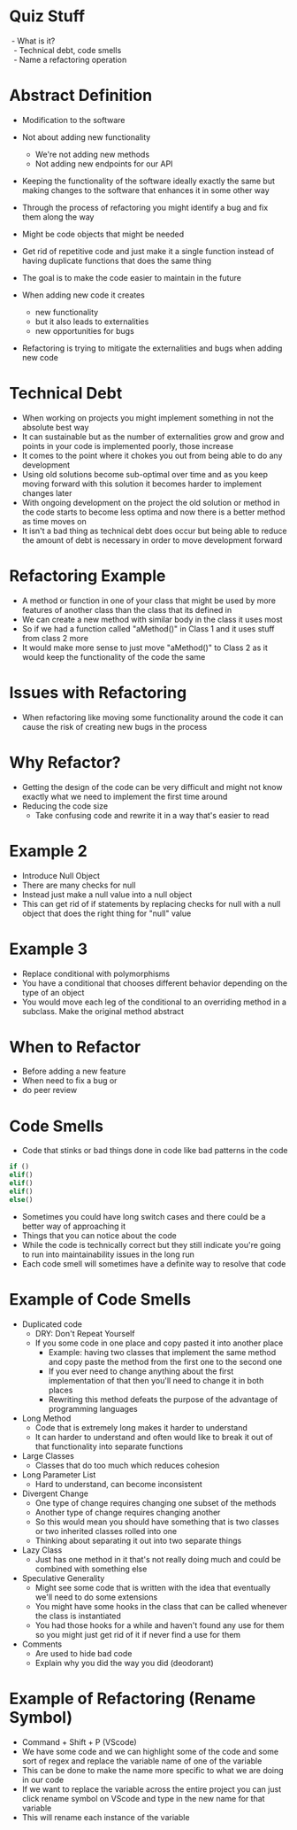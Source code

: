 # Quiz Stuff
 - What is it?  
  - Technical debt, code smells  
  - Name a refactoring operation

# Abstract Definition
- Modification to the software 
- Not about adding new functionality 
	- We're not adding new methods
	- Not adding new endpoints for our API
- Keeping the functionality of the software ideally exactly the same but making changes to the software that enhances it in some other way
- Through the process of refactoring you might identify a bug and fix them along the way 
- Might be code objects that might be needed
- Get rid of repetitive code and just make it a single function instead of having duplicate functions that does the same thing
- The goal is to make the code easier to maintain in the future 

- When adding new code it creates 
	- new functionality
	- but it also leads to externalities 
	- new opportunities for bugs 
- Refactoring is trying to mitigate the externalities and bugs when adding new code


# Technical Debt
- When working on projects you might implement something in not the absolute best way
- It can sustainable but as the number of externalities grow and grow and points in your code is implemented poorly, those increase
- It comes to the point where it chokes you out from being able to do any development
- Using old solutions become sub-optimal over time and as you keep moving forward with this solution it becomes harder to implement changes later 
- With ongoing development on the project the old solution or method in the code starts to become less optima and now there is a better method as time moves on
- It isn't a bad thing as technical debt does occur but being able to reduce the amount of debt is necessary in order to move development forward

# Refactoring Example
- A method or function in one of your class that might be used by more features of another class than the class that its defined in
- We can create a new method with similar body in the class it uses most
- So if we had a function called "aMethod()" in Class 1 and it uses stuff from class 2 more 
- It would make more sense to just move "aMethod()" to Class 2 as it would keep the functionality of the code the same

# Issues with Refactoring
- When refactoring like moving some functionality around the code it can cause the risk of creating new bugs in the process  

# Why Refactor?
- Getting the design of the code can be very difficult and might not know exactly what we need to implement the first time around
- Reducing the code size 
	- Take confusing code and rewrite it in a way that's easier to read 


# Example 2
- Introduce Null Object
- There are many checks for null
- Instead just make a null value into a null object
- This can get rid of if statements by replacing checks for null with a null object that does the right thing for "null" value

# Example 3
- Replace conditional with polymorphisms 
- You have a conditional that chooses different behavior depending on the type of an object
- You would move each leg of the conditional to an overriding method in a subclass. Make the original method abstract

# When to Refactor
- Before adding a new feature
- When need to fix a bug or 
- do peer review 

# Code Smells 
- Code that stinks or bad things done in code like bad patterns in the code
```python
if () 
elif()
elif()
elif()
else()
```
- Sometimes you could have long switch cases and there could be a better way of approaching it 
- Things that you can notice about the code 
- While the code is technically correct but they still indicate you're going to run into maintainability issues in the long run
- Each code smell will sometimes have a definite way to resolve that code

# Example of Code Smells
- Duplicated code
	- DRY: Don't Repeat Yourself 
	- If you some code in one place and copy pasted it into another place 
		- Example: having two classes that implement the same method and copy paste the method from the first one to the second one 
		- If you ever need to change anything about the first implementation of that then you'll need to change it in both places 
		- Rewriting this method defeats the purpose of the advantage of programming languages 
- Long Method 
	- Code that is extremely long makes it harder to understand 
	- It can harder to understand and often would like to break it out of that functionality into separate functions  
- Large Classes 
	- Classes that do too much which reduces cohesion
- Long Parameter List
	- Hard to understand, can become inconsistent 
- Divergent Change
	- One type of change requires changing one subset of the methods 
	- Another type of change requires changing another 
	- So this would mean you should have something that is two classes or two inherited classes rolled into one 
	- Thinking about separating it out into two separate things 
- Lazy Class
	- Just has one method in it that's not really doing much and could be combined with something else 
- Speculative Generality
	- Might see some code that is written with the idea that eventually we'll need to do some extensions 
	- You might have some hooks in the class that can be called whenever the class is instantiated 
	- You had those hooks for a while and haven't found any use for them so you might just get rid of it if never find a use for them
- Comments
	- Are used to hide bad code 
	- Explain why you did the way you did (deodorant) 

# Example of Refactoring (Rename Symbol)
- Command + Shift + P (VScode)
- We have some code and we can highlight some of the code and some sort of regex and replace the variable name of one of the variable 
- This can be done to make the name more specific to what we are doing in our code 
- If we want to replace the variable across the entire project you can just click rename symbol on VScode and type in the new name for that variable
- This will rename each instance of the variable 
